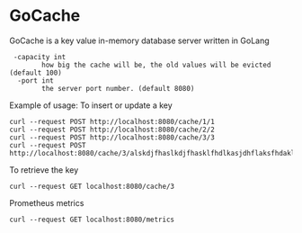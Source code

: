 # GoCache

GoCache is a key value in-memory database server written in GoLang 

```
 -capacity int
        how big the cache will be, the old values will be evicted (default 100)
  -port int
        the server port number. (default 8080)
```

Example of usage:
To insert or update a key 
```
curl --request POST http://localhost:8080/cache/1/1
curl --request POST http://localhost:8080/cache/2/2
curl --request POST http://localhost:8080/cache/3/3
curl --request POST http://localhost:8080/cache/3/alskdjfhaslkdjfhasklfhdlkasjdhflaksfhdakljdshflkasjhfalskdjfhasldkhfasdklfdhlksajdfhas
```

To retrieve the key
```
curl --request GET localhost:8080/cache/3
```

Prometheus metrics
```
curl --request GET localhost:8080/metrics
```